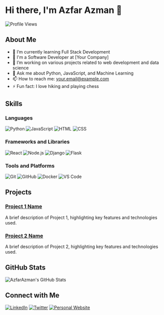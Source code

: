 # Hi there, I'm Azfar Azman 👋

![Profile Views](https://komarev.com/ghpvc/?username=AzfarAzmanMARC&color=blue)

## About Me

- 🌱 I’m currently learning Full Stack Development
- 💼 I'm a Software Developer at [Your Company]
- 🔭 I’m working on various projects related to web development and data science
- 💬 Ask me about Python, JavaScript, and Machine Learning
- 📫 How to reach me: [your.email@example.com](mailto:your.email@example.com)
- ⚡ Fun fact: I love hiking and playing chess

## Skills

### Languages
![Python](https://img.shields.io/badge/-Python-333333?style=flat&logo=python)
![JavaScript](https://img.shields.io/badge/-JavaScript-333333?style=flat&logo=javascript)
![HTML](https://img.shields.io/badge/-HTML-333333?style=flat&logo=html5)
![CSS](https://img.shields.io/badge/-CSS-333333?style=flat&logo=css3)

### Frameworks and Libraries
![React](https://img.shields.io/badge/-React-333333?style=flat&logo=react)
![Node.js](https://img.shields.io/badge/-Node.js-333333?style=flat&logo=node.js)
![Django](https://img.shields.io/badge/-Django-333333?style=flat&logo=django)
![Flask](https://img.shields.io/badge/-Flask-333333?style=flat&logo=flask)

### Tools and Platforms
![Git](https://img.shields.io/badge/-Git-333333?style=flat&logo=git)
![GitHub](https://img.shields.io/badge/-GitHub-333333?style=flat&logo=github)
![Docker](https://img.shields.io/badge/-Docker-333333?style=flat&logo=docker)
![VS Code](https://img.shields.io/badge/-VS%20Code-333333?style=flat&logo=visual-studio-code)

## Projects

### [Project 1 Name](https://github.com/AzfarAzmanMARC/project1)
A brief description of Project 1, highlighting key features and technologies used.

### [Project 2 Name](https://github.com/AzfarAzmanMARC/project2)
A brief description of Project 2, highlighting key features and technologies used.

## GitHub Stats

![AzfarAzman's GitHub Stats](https://github-readme-stats.vercel.app/api?username=AzfarAzmanMARC&show_icons=true&theme=dark)

## Connect with Me

[![LinkedIn](https://img.shields.io/badge/-LinkedIn-333333?style=flat&logo=linkedin)](https://www.linkedin.com/in/your-linkedin/)
[![Twitter](https://img.shields.io/badge/-Twitter-333333?style=flat&logo=twitter)](https://twitter.com/your-twitter/)
[![Personal Website](https://img.shields.io/badge/-Personal%20Website-333333?style=flat&logo=google-chrome)](https://yourwebsite.com)
